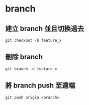 # branch

## 建立 branch 並且切換過去

`git checkout -b feature_x`

## 刪除 branch

`git branch -d feature_x`

## 將 branch push 至遠端

`git push origin <branch>`
